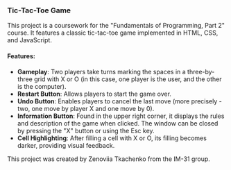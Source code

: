 ### Tic-Tac-Toe Game

This project is a coursework for the "Fundamentals of Programming, Part 2" course. It features a classic tic-tac-toe game implemented in HTML, CSS, and JavaScript.

#### Features:

- **Gameplay**: Two players take turns marking the spaces in a three-by-three grid with X or O (in this case, one player is the user, and the other is the computer).
- **Restart Button**: Allows players to start the game over.
- **Undo Button**: Enables players to cancel the last move (more precisely - two, one move by player X and one move by 0).
- **Information Button**: Found in the upper right corner, it displays the rules and description of the game when clicked. The window can be closed by pressing the "X" button or using the Esc key.
- **Cell Highlighting**: After filling a cell with X or O, its filling becomes darker, providing visual feedback.

This project was created by Zenoviia Tkachenko from the IM-31 group.
